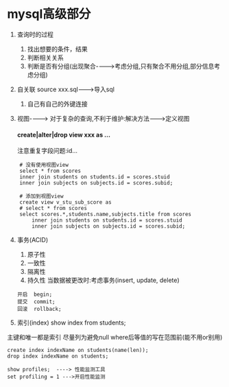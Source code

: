 # mysql高级部分

1. 查询时的过程
	1. 找出想要的条件，结果
	2. 判断相关关系
	3. 判断是否有分组(出现聚合---->考虑分组,只有聚合不用分组,部分信息考虑分组)

2. 自关联   source xxx.sql--->导入sql
	1. 自己有自己的外键连接

3. 视图----> 对于复杂的查询,不利于维护:解决方法--->定义视图
	
	#### create|alter|drop view xxx as ...

	注意重复字段问题:id...	

```
	# 没有使用视图view
	select * from scores
	inner join students on students.id = scores.stuid
	inner join subjects on subjects.id = scores.subid;

	# 添加到视图view
	create view v_stu_sub_score as
	# select * from scores
	select scores.*,students.name,subjects.title from scores
        inner join students on students.id = scores.stuid
        inner join subjects on subjects.id = scores.subid;
```

4. 事务(ACID)
	1. 原子性
	2. 一致性
	3. 隔离性
	4. 持久性
	当数据被更改时:考虑事务(insert, update, delete)
	```
	开启	begin;
	提交	commit;
	回滚	rollback;
	```

5. 索引(index)
  show index from students;

  主键和唯一都是索引
  尽量列为避免null
  where后等值的写在范围前(能不用or别用)

  ```
  create index indexName on students(name(len));
  drop index indexName on students;

  show profiles;  ----> 性能监测工具
  set profiling = 1 --->开启性能监测
  ```

  ​